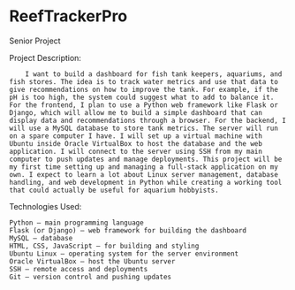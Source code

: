 # ReefTrackerPro
Senior Project

Project Description: 

        I want to build a dashboard for fish tank keepers, aquariums, and fish stores. The idea is to track water metrics and use that data to give recommendations on how to improve the tank. For example, if the pH is too high, the system could suggest what to add to balance it. For the frontend, I plan to use a Python web framework like Flask or Django, which will allow me to build a simple dashboard that can display data and recommendations through a browser. For the backend, I will use a MySQL database to store tank metrics. The server will run on a spare computer I have. I will set up a virtual machine with Ubuntu inside Oracle VirtualBox to host the database and the web application. I will connect to the server using SSH from my main computer to push updates and manage deployments. This project will be my first time setting up and managing a full-stack application on my own. I expect to learn a lot about Linux server management, database handling, and web development in Python while creating a working tool that could actually be useful for aquarium hobbyists.

Technologies Used:

    Python – main programming language
    Flask (or Django) – web framework for building the dashboard
    MySQL – database
    HTML, CSS, JavaScript – for building and styling
    Ubuntu Linux – operating system for the server environment
    Oracle VirtualBox – host the Ubuntu server
    SSH – remote access and deployments
    Git – version control and pushing updates
